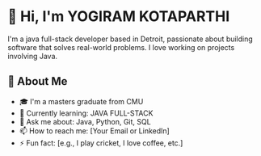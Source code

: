 # 👋 Hi, I'm YOGIRAM KOTAPARTHI

I'm a java full-stack developer based in Detroit, passionate about building software that solves real-world problems. I love working on projects involving Java.

## 💼 About Me

- 🎓 I'm a masters graduate from CMU
- 🌱 Currently learning: JAVA FULL-STACK
- 💬 Ask me about: Java, Python, Git, SQL
- 📫 How to reach me: [Your Email or LinkedIn]
- ⚡ Fun fact: [e.g., I play cricket, I love coffee, etc.]
